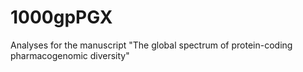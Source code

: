 # 1000gpPGX
Analyses for the manuscript "The global spectrum of protein-coding pharmacogenomic diversity"
